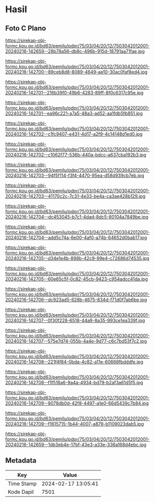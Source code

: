 # Hasil

## Foto C Plano

https://sirekap-obj-formc.kpu.go.id/bd63/pemilu/pdpr/75/03/04/20/12/7503042012001-20240216-142659--28b78a56-db8c-496b-915d-18791aa71fae.jpg

https://sirekap-obj-formc.kpu.go.id/bd63/pemilu/pdpr/75/03/04/20/12/7503042012001-20240216-142700--89ceb8d8-8089-4649-ae10-30ac0faf8ed4.jpg

https://sirekap-obj-formc.kpu.go.id/bd63/pemilu/pdpr/75/03/04/20/12/7503042012001-20240216-142701--216b39f0-49b6-4283-89ff-8f0c6317c95e.jpg

https://sirekap-obj-formc.kpu.go.id/bd63/pemilu/pdpr/75/03/04/20/12/7503042012001-20240216-142701--ea96c221-a7a5-48a3-ad52-aa1fdb5fb851.jpg

https://sirekap-obj-formc.kpu.go.id/bd63/pemilu/pdpr/75/03/04/20/12/7503042012001-20240216-142702--c1fc9407-e431-4d17-a2f9-4c14148d1ed0.jpg

https://sirekap-obj-formc.kpu.go.id/bd63/pemilu/pdpr/75/03/04/20/12/7503042012001-20240216-142702--c1062f77-536b-440a-bdcc-a637cba192b3.jpg

https://sirekap-obj-formc.kpu.go.id/bd63/pemilu/pdpr/75/03/04/20/12/7503042012001-20240216-142703--94f5f114-f3f4-4470-95ea-d58d939cb7eb.jpg

https://sirekap-obj-formc.kpu.go.id/bd63/pemilu/pdpr/75/03/04/20/12/7503042012001-20240216-142703--41170c2c-7c31-4e33-be4a-ca3ae428b129.jpg

https://sirekap-obj-formc.kpu.go.id/bd63/pemilu/pdpr/75/03/04/20/12/7503042012001-20240216-142704--dc453045-b7c1-4dad-8dc5-80104a7849be.jpg

https://sirekap-obj-formc.kpu.go.id/bd63/pemilu/pdpr/75/03/04/20/12/7503042012001-20240216-142704--add5c74a-6e00-4af0-a74b-64652d0bab17.jpg

https://sirekap-obj-formc.kpu.go.id/bd63/pemilu/pdpr/75/03/04/20/12/7503042012001-20240216-142705--d34e1e4b-898b-42c9-99e4-c72686d74535.jpg

https://sirekap-obj-formc.kpu.go.id/bd63/pemilu/pdpr/75/03/04/20/12/7503042012001-20240216-142705--60e65c5f-0c82-45cb-9423-c954adcc41da.jpg

https://sirekap-obj-formc.kpu.go.id/bd63/pemilu/pdpr/75/03/04/20/12/7503042012001-20240216-142706--dc923ad5-628b-4675-834d-f71d0f7ab6be.jpg

https://sirekap-obj-formc.kpu.go.id/bd63/pemilu/pdpr/75/03/04/20/12/7503042012001-20240216-142707--0f30f228-6518-44a8-8a35-993ce1ea339f.jpg

https://sirekap-obj-formc.kpu.go.id/bd63/pemilu/pdpr/75/03/04/20/12/7503042012001-20240216-142707--575e7d74-055b-4a4e-9d77-c6c7bd53f7c2.jpg

https://sirekap-obj-formc.kpu.go.id/bd63/pemilu/pdpr/75/03/04/20/12/7503042012001-20240216-142708--221f4f84-0bda-4c82-a11e-60668fbdddfe.jpg

https://sirekap-obj-formc.kpu.go.id/bd63/pemilu/pdpr/75/03/04/20/12/7503042012001-20240216-142708--f1f518a6-9a4a-4934-bd79-b2af3a61d5f5.jpg

https://sirekap-obj-formc.kpu.go.id/bd63/pemilu/pdpr/75/03/04/20/12/7503042012001-20240216-142709--8078db0d-42f8-4497-a1e0-66d5439c7b84.jpg

https://sirekap-obj-formc.kpu.go.id/bd63/pemilu/pdpr/75/03/04/20/12/7503042012001-20240216-142709--f1615715-1b44-4007-a879-b1109023dab5.jpg

https://sirekap-obj-formc.kpu.go.id/bd63/pemilu/pdpr/75/03/04/20/12/7503042012001-20240216-142659--1db3eb4e-17bf-43e3-a33e-336a168d4ebc.jpg


## Metadata

| Key        | Value               |
| ---------- | ------------------- |
| Time Stamp | 2024-02-17 13:05:41 |
| Kode Dapil | 7501                |



